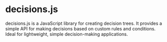 # decisions.js
decisions.js is a JavaScript library for creating decision trees. It provides a simple API for making decisions based on custom rules and conditions. Ideal for lightweight, simple decision-making applications.
